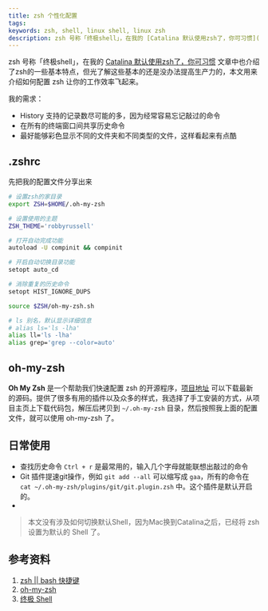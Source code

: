 ```yaml
---
title: zsh 个性化配置
tags: 
keywords: zsh, shell, linux shell, linux zsh
description: zsh 号称「终极shell」，在我的 [Catalina 默认使用zsh了，你可习惯](https://www.edulinks.cn/2020/07/18/20200718-zsh-and-bash/) 文章中也介绍了zsh的一些基本特点，但光了解这些基本的还是没办法提高生产力的，本文用来介绍如何配置 zsh 让你的工作效率飞起来。
---
```


zsh 号称「终极shell」，在我的 [Catalina 默认使用zsh了，你可习惯](https://www.edulinks.cn/2020/07/18/20200718-zsh-and-bash/) 文章中也介绍了zsh的一些基本特点，但光了解这些基本的还是没办法提高生产力的，本文用来介绍如何配置 zsh 让你的工作效率飞起来。

我的需求：

* History 支持的记录数尽可能的多，因为经常容易忘记敲过的命令
* 在所有的终端窗口间共享历史命令
* 最好能够彩色显示不同的文件夹和不同类型的文件，这样看起来有点酷

## .zshrc

先把我的配置文件分享出来

```sh
# 设置zsh的家目录
export ZSH=$HOME/.oh-my-zsh

# 设置使用的主题
ZSH_THEME='robbyrussell'

# 打开自动完成功能
autoload -U compinit && compinit

# 开启自动切换目录功能
setopt auto_cd

# 消除重复的历史命令
setopt HIST_IGNORE_DUPS

source $ZSH/oh-my-zsh.sh

# ls 别名，默认显示详细信息
# alias ls='ls -lha'
alias ll='ls -lha'
alias grep='grep --color=auto'
```

## oh-my-zsh

**Oh My Zsh** 是一个帮助我们快速配置 zsh 的开源程序，[项目地址](https://github.com/ohmyzsh/ohmyzsh) 可以下载最新的源码。提供了很多有用的插件以及众多的样式，我选择了手工安装的方式，从项目主页上下载代码包，解压后拷贝到 `~/.oh-my-zsh` 目录，然后按照我上面的配置文件，就可以使用 oh-my-zsh 了。

## 日常使用

* 查找历史命令 `Ctrl + r` 是最常用的，输入几个字母就能联想出敲过的命令
* Git 插件提速git操作，例如 `git add --all` 可以缩写成 `gaa`，所有的命令在 `cat ~/.oh-my-zsh/plugins/git/git.plugin.zsh` 中。这个插件是默认开启的。
* 

> 本文没有涉及如何切换默认Shell，因为Mac换到Catalina之后，已经将 zsh 设置为默认的 Shell 了。

## 参考资料

1. [zsh || bash 快捷键](https://www.jianshu.com/p/eeee90f27bcc)
2. [oh-my-zsh](https://github.com/ohmyzsh/ohmyzsh)
3. [终极 Shell](http://macshuo.com/?p=676)


